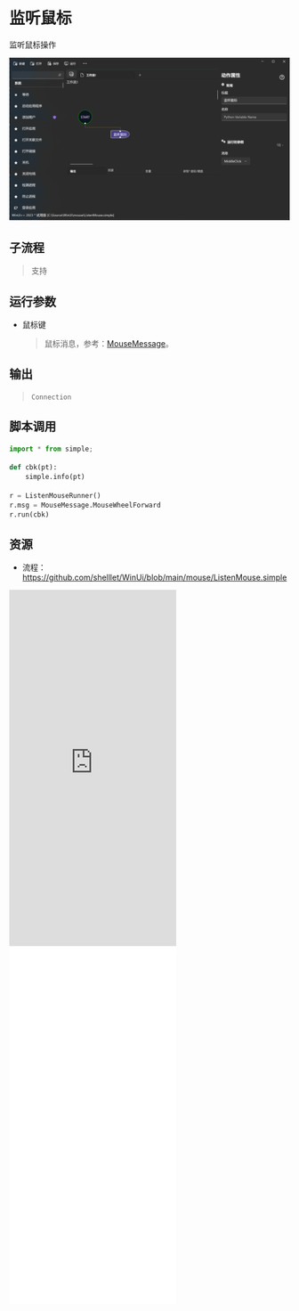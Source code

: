 # 监听鼠标 
监听鼠标操作

![ListenMouse](./images/08.png ':size=90%')

## 子流程
> 支持


## 运行参数

* 鼠标键
  > 鼠标消息，参考：[MouseMessage](./enums/MouseMessage.md)。


## 输出
 > `Connection`   
    

## 脚本调用

```python
import * from simple;

def cbk(pt):
    simple.info(pt)

r = ListenMouseRunner()
r.msg = MouseMessage.MouseWheelForward
r.run(cbk)
```

## 资源

* 流程：https://github.com/shelllet/WinUi/blob/main/mouse/ListenMouse.simple

<iframe type="text/html" height="640px" src="https://www.youtube.com/embed/TFQq4hpgYFs" frameborder="0"></iframe>

<iframe src="//player.bilibili.com/player.html?bvid=BV1nh4y1v7TG&page=1&autoplay=0" height='640px' scrolling="no" frameborder="no" framespacing="0" allowfullscreen="true"></iframe>

